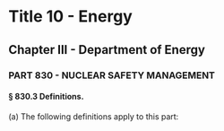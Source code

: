 
# Title 10 - Energy
## Chapter III - Department of Energy
### PART 830 - NUCLEAR SAFETY MANAGEMENT
#### § 830.3 Definitions.

(a) The following definitions apply to this part:
